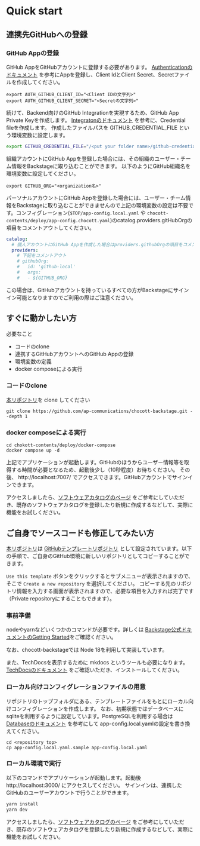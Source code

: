 # Quick start

## 連携先GitHubへの登録

### GitHub Appの登録

GitHub AppをGitHubアカウントに登録する必要があります。 [Authenticationのドキュメント](../authentication/index.md) を参考にAppを登録し、Client IdとClient Secret、Secretファイルを作成してください。

```shell
export AUTH_GITHUB_CLIENT_ID="<Client IDの文字列>"
export AUTH_GITHUB_CLIENT_SECRET="<Secretの文字列>"
```

続けて、Backend向けのGitHub Integrationを実現するため、GitHub App Private Keyを作成します。
[Integratonのドキュメント](../integration/index.md) を参考に、Credential fileを作成します。
作成したファイルパスを GITHUB_CREDENTIAL_FILE という環境変数に設定します。

```bash
export GITHUB_CREDENTIAL_FILE="/<put your folder name>/github-credentials.yaml"

```

組織アカウントにGitHub Appを登録した場合には、その組織のユーザー・チーム情報をBackstageに取り込むことができます。
以下のようにGitHub組織名を環境変数に設定してください。

```shell
export GITHUB_ORG="<organization名>"
```

パーソナルアカウントにGitHub Appを登録した場合には、ユーザー・チーム情報をBackstageに取り込むことができませんので上記の環境変数の設定は不要です。コンフィグレーション(`$TOP/app-config.local.yaml` や `chocott-contents/deploy/app-config.chocott.yaml`)のcatalog.providers.gitHubOrgの項目をコメントアウトしてください。

```yaml
catalog:
  # 個人アカウントにGitHub Appを作成した場合はproviders.githubOrgの項目をコメントアウトしてください
  providers:
    # 下記をコメントアウト
    # githubOrg:
    #   id: 'github-local'
    #   orgs:
    #   - ${GITHUB_ORG}

```

この場合は、GitHubアカウントを持っているすべての方がBackstageにサインイン可能となりますのでご利用の際はご注意ください。


## すぐに動かしたい方

必要なこと

- コードのclone
- 連携するGitHubアカウントへのGitHub Appの登録
- 環境変数の定義
- docker composeによる実行

### コードのclone

[本リポジトリ](https://github.com/ap-communications/chocott-backstage)を clone してください

```
git clone https://github.com/ap-communications/chocott-backstage.git --depth 1

```

### docker composeによる実行

```shell
cd chokott-contents/deploy/docker-compose
docker compose up -d

```

上記でアプリケーションが起動します。GitHubのほうからユーザー情報等を取得する時間が必要となるため、起動後少し（10秒程度）お待ちください。
その後、 http://localhost:7007/ でアクセスできます。GitHubアカウントでサインインできます。

アクセスしましたら、[ソフトウェアカタログのページ](../catalogs/index.md) をご参考にしていただき、既存のソフトウェアカタログを登録したり新規に作成するなどして、実際に機能をお試しください。


## ご自身でソースコードも修正してみたい方

[本リポジトリ](https://github.com/ap-communications/chocott-backstage)は [GitHubテンプレートリポジトリ](https://docs.github.com/ja/repositories/creating-and-managing-repositories/creating-a-repository-from-a-template) として設定されています。以下の手順で、ご自身のGitHub環境に新しいリポジトリとしてコピーすることができます。

`Use this template` ボタンをクリックするとサブメニューが表示されますので、そこで `Create a new repository` を選択してください。
コピーする先のリポジトリ情報を入力する画面が表示されますので、必要な項目を入力すれば完了です（Private repositoryにすることもできます）。


### 事前準備

nodeやyarnなどいくつかのコマンドが必要です。詳しくは [Backstage公式ドキュメントのGetting Started](https://backstage.io/docs/getting-started/#prerequisites)をご確認ください。

なお、chocott-backstageでは Node 18を利用して実装しています。

また、TechDocsを表示するために mkdocs というツールも必要になります。[TechDocsのドキュメント](../techdocs/index.md) をご確認いただき、インストールしてください。


### ローカル向けコンフィグレーションファイルの用意

リポジトリのトップフォルダにある、テンプレートファイルをもとにローカル向けコンフィグレーションを作成します。
なお、初期状態ではデータベースにsqliteを利用するように設定しています。PostgreSQLを利用する場合は [Databaseのドキュメント](../database/index.md) を参考にして app-config.local.yamlの設定を書き換えてください。

```shell
cd <repository top>
cp app-config.local.yaml.sample app-config.local.yaml

```

### ローカル環境で実行

以下のコマンドでアプリケーションが起動します。起動後 http://localhost:3000/ にアクセスしてください。
サインインは、連携したGitHubのユーザーアカウントで行うことができます。

```sh
yarn install
yarn dev
```

アクセスしましたら、[ソフトウェアカタログのページ](../catalogs/index.md) をご参考にしていただき、既存のソフトウェアカタログを登録したり新規に作成するなどして、実際に機能をお試しください。
